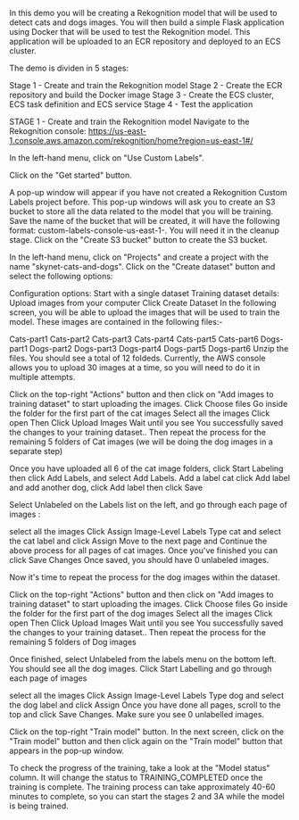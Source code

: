 In this demo you will be creating a Rekognition model that will be used to detect cats and dogs images. You will then build a simple Flask application using Docker that will be used to test the Rekognition model. This application will be uploaded to an ECR repository and deployed to an ECS cluster.

The demo is dividen in 5 stages:

Stage 1 - Create and train the Rekognition model
Stage 2 - Create the ECR repository and build the Docker image
Stage 3 - Create the ECS cluster, ECS task definition and ECS service
Stage 4 - Test the application


STAGE 1 - Create and train the Rekognition model
Navigate to the Rekognition console: https://us-east-1.console.aws.amazon.com/rekognition/home?region=us-east-1#/

In the left-hand menu, click on "Use Custom Labels".

Click on the "Get started" button.

A pop-up window will appear if you have not created a Rekognition Custom Labels project before. This pop-up windows will ask you to create an S3 bucket to store all the data related to the model that you will be training. Save the name of the bucket that will be created, it will have the following format: custom-labels-console-us-east-1-<random string>. You will need it in the cleanup stage. Click on the "Create S3 bucket" button to create the S3 bucket.

In the left-hand menu, click on "Projects" and create a project with the name "skynet-cats-and-dogs". Click on the "Create dataset" button and select the following options:

Configuration options: Start with a single dataset
Training dataset details: Upload images from your computer
Click Create Dataset
In the following screen, you will be able to upload the images that will be used to train the model. These images are contained in the following files:-

Cats-part1
Cats-part2
Cats-part3
Cats-part4
Cats-part5
Cats-part6
Dogs-part1
Dogs-part2
Dogs-part3
Dogs-part4
Dogs-part5
Dogs-part6
Unzip the files. You should see a total of 12 foldeds.
Currently, the AWS console allows you to upload 30 images at a time, so you will need to do it in multiple attempts.

Click on the top-right "Actions" button and then click on "Add images to training dataset" to start uploading the images.
Click Choose files
Go inside the folder for the first part of the cat images
Select all the images
Click open
Then Click Upload Images
Wait until you see You successfully saved the changes to your training dataset.. Then repeat the process for the remaining 5 folders of Cat images (we will be doing the dog images in a separate step)

Once you have uploaded all 6 of the cat image folders, click Start Labeling then click Add Labels, and select Add Labels.
Add a label cat click Add label and add another dog, click Add label then click Save

Select Unlabeled on the Labels list on the left, and go through each page of images :

select all the images
Click Assign Image-Level Labels
Type cat and select the cat label and click Assign
Move to the next page and Continue the above process for all pages of cat images.
Once you've finished you can click Save Changes
Once saved, you should have 0 unlabeled images.

Now it's time to repeat the process for the dog images within the dataset.

Click on the top-right "Actions" button and then click on "Add images to training dataset" to start uploading the images.
Click Choose files
Go inside the folder for the first part of the dog images
Select all the images
Click open
Then Click Upload Images
Wait until you see You successfully saved the changes to your training dataset.. Then repeat the process for the remaining 5 folders of Dog images

Once finished, select Unlabeled from the labels menu on the bottom left. You should see all the dog images.
Click Start Labelling and go through each page of images

select all the images
Click Assign Image-Level Labels
Type dog and select the dog label and click Assign
Once you have done all pages, scroll to the top and click Save Changes.
Make sure you see 0 unlabelled images.

Click on the top-right "Train model" button. In the next screen, click on the "Train model" button and then click again on the "Train model" button that appears in the pop-up window.

To check the progress of the training, take a look at the "Model status" column. It will change the status to TRAINING_COMPLETED once the training is complete. The training process can take approximately 40-60 minutes to complete, so you can start the stages 2 and 3A while the model is being trained.
